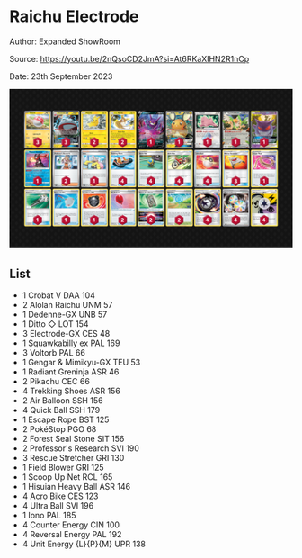 # Raichu Electrode

Author: Expanded ShowRoom

Source: <https://youtu.be/2nQsoCD2JmA?si=At6RKaXIHN2R1nCp>

Date: 23th September 2023

![decklist](../../images/MEW/Raichu%20Electrode/1-%20Raichu%20Electrode.png)

## List

* 1 Crobat V DAA 104
* 2 Alolan Raichu UNM 57
* 1 Dedenne-GX UNB 57
* 1 Ditto ◇ LOT 154
* 3 Electrode-GX CES 48
* 1 Squawkabilly ex PAL 169
* 3 Voltorb PAL 66
* 1 Gengar & Mimikyu-GX TEU 53
* 1 Radiant Greninja ASR 46
* 2 Pikachu CEC 66
* 4 Trekking Shoes ASR 156
* 2 Air Balloon SSH 156
* 4 Quick Ball SSH 179
* 1 Escape Rope BST 125
* 2 PokéStop PGO 68
* 2 Forest Seal Stone SIT 156
* 2 Professor's Research SVI 190
* 3 Rescue Stretcher GRI 130
* 1 Field Blower GRI 125
* 1 Scoop Up Net RCL 165
* 1 Hisuian Heavy Ball ASR 146
* 4 Acro Bike CES 123
* 4 Ultra Ball SVI 196
* 1 Iono PAL 185
* 4 Counter Energy CIN 100
* 4 Reversal Energy PAL 192
* 4 Unit Energy {L}{P}{M} UPR 138
